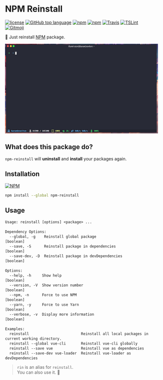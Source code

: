 # NPM Reinstall
[![license](https://img.shields.io/github/license/gluons/npm-reinstall.svg?style=flat-square)](./LICENSE)
[![GitHub top language](https://img.shields.io/github/languages/top/gluons/npm-reinstall.svg?style=flat-square)](https://github.com/gluons/npm-reinstall)
[![npm](https://img.shields.io/npm/v/npm-reinstall.svg?style=flat-square)](https://www.npmjs.com/package/npm-reinstall)
[![npm](https://img.shields.io/npm/dt/npm-reinstall.svg?style=flat-square)](https://www.npmjs.com/package/npm-reinstall)
[![Travis](https://img.shields.io/travis/gluons/npm-reinstall.svg?style=flat-square)](https://travis-ci.org/gluons/npm-reinstall)
[![TSLint](https://img.shields.io/badge/TSLint-gluons-15757B.svg?style=flat-square)](https://github.com/gluons/tslint-config-gluons)
[![Gitmoji](https://img.shields.io/badge/gitmoji-%20😜%20😍-FFDD67.svg?style=flat-square)](https://github.com/carloscuesta/gitmoji)

🔄 Just reinstall [NPM](https://www.npmjs.com) package.

![Screenshot](./asset/screenshot.gif)

## What does this package do?

`npm-reinstall` will **uninstall** and **install** your packages again.

## Installation

[![NPM](https://nodei.co/npm/npm-reinstall.png?downloads=true&downloadRank=true&stars=true)](https://www.npmjs.com/package/npm-reinstall)

```bash
npm install --global npm-reinstall
```

## Usage

```
Usage: reinstall [options] <package> ...

Dependency Options:
  --global, -g    Reinstall global package                             [boolean]
  --save, -S      Reinstall package in dependencies                    [boolean]
  --save-dev, -D  Reinstall package in devDependencies                 [boolean]

Options:
  --help, -h     Show help                                             [boolean]
  --version, -V  Show version number                                   [boolean]
  --npm, -n      Force to use NPM                                      [boolean]
  --yarn, -y     Force to use Yarn                                     [boolean]
  --verbose, -v  Display more information                              [boolean]

Examples:
  reinstall                        Reinstall all local packages in current working directory.
  reinstall --global vue-cli       Reinstall vue-cli globally
  reinstall --save vue             Reinstall vue as dependencies
  reinstall --save-dev vue-loader  Reinstall vue-loader as devDependencies
```

> `rin` is an alias for `reinstall`.  
  You can also use it. 🙂
